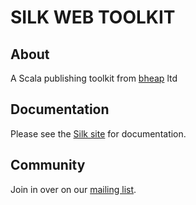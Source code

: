 # SILK WEB TOOLKIT

## About

A Scala publishing toolkit from [bheap](http://www.bheap.co.uk) ltd

## Documentation

Please see the [Silk site](http://silk.heroku.com) for documentation.

## Community

Join in over on our <a href="http://groups.google.com/group/silk-user">mailing list</a>.
